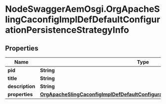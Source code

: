# NodeSwaggerAemOsgi.OrgApacheSlingCaconfigImplDefDefaultConfigurationPersistenceStrategyInfo

## Properties

Name | Type | Description | Notes
------------ | ------------- | ------------- | -------------
**pid** | **String** |  | [optional] 
**title** | **String** |  | [optional] 
**description** | **String** |  | [optional] 
**properties** | [**OrgApacheSlingCaconfigImplDefDefaultConfigurationPersistenceStrategyProperties**](OrgApacheSlingCaconfigImplDefDefaultConfigurationPersistenceStrategyProperties.md) |  | [optional] 


